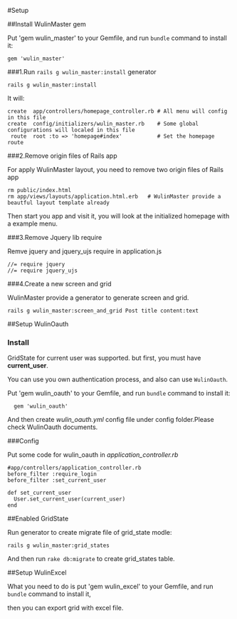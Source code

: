 #Setup

##Install WulinMaster gem

  Put 'gem wulin_master' to your Gemfile, and run `bundle` command to install it:
    
    gem 'wulin_master'
    
###1.Run `rails g wulin_master:install` generator
  
    rails g wulin_master:install
  
  It will: 
  
    create  app/controllers/homepage_controller.rb # All menu will config in this file
    create  config/initializers/wulin_master.rb    # Some global configurations will localed in this file
     route  root :to => 'homepage#index'           # Set the homepage route
    
###2.Remove origin files of Rails app

  For apply WulinMaster layout, you need to remove two origin files of Rails app

    rm public/index.html
    rm app/views/layouts/application.html.erb   # WulinMaster provide a beautful layout template already
    
  Then start you app and visit it, you will look at the initialized homepage with a example menu.
  
###3.Remove Jquery lib require

  Remve jquery and jquery_ujs require in application.js
  
    //= require jquery
    //= require jquery_ujs
  
###4.Create a new screen and grid
  
  WulinMaster provide a generator to generate screen and grid.
  
    rails g wulin_master:screen_and_grid Post title content:text
    
##Setup WulinOauth

### Install

  GridState for current user was supported. but first, you must have **current_user**.
  
  You can use you own authentication process, and also can use `WulinOauth`.
  
  Put 'gem wulin_oauth' to your Gemfile, and run `bundle` command to install it:
  
      gem 'wulin_oauth'
  
  And then create <em>wulin_oauth.yml</em> config file under config folder.Please check WulinOauth documents.
  
###Config
  
  Put some code for wulin_oauth in <em>application_controller.rb</em>
  
    #app/controllers/application_controller.rb
    before_filter :require_login
    before_filter :set_current_user

    def set_current_user
      User.set_current_user(current_user)
    end
  
##Enabled GridState
  
  Run generator to create migrate file of grid_state modle:
  
    rails g wulin_master:grid_states
    
  And then run `rake db:migrate` to create grid_states table.
  
  
##Setup WulinExcel

  What you need to do is put 'gem wulin_excel' to your Gemfile, and run `bundle` command to install it,
  
  then you can export grid with excel file.
  
    
